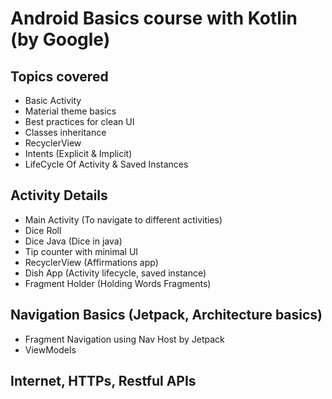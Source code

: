 # Android Basics course with Kotlin (by Google)

## Topics covered
* Basic Activity
* Material theme basics
* Best practices for clean UI
* Classes inheritance 
* RecyclerView
* Intents (Explicit & Implicit)
* LifeCycle Of Activity & Saved Instances

## Activity Details
* Main Activity (To navigate to different activities)
* Dice Roll 
* Dice Java (Dice in java)
* Tip counter with minimal UI
* RecyclerView (Affirmations app)
* Dish App (Activity lifecycle, saved instance)
* Fragment Holder (Holding Words Fragments)

## Navigation Basics (Jetpack, Architecture basics)
* Fragment Navigation using Nav Host by Jetpack
* ViewModels

## Internet, HTTPs, Restful APIs

## 


